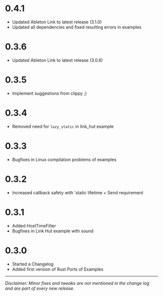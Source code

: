 # 0.4.1

- Updated Ableton Link to latest release (3.1.0)
- Updated all dependencies and fixed resulting errors in examples

# 0.3.6

- Updated Ableton Link to latest release (3.0.6)

# 0.3.5

- Implement suggestions from clippy ;)

# 0.3.4

- Removed need for `lazy_static` in link_hut example

# 0.3.3

- Bugfixes in Linux compilation problems of examples

# 0.3.2

- Increased callback safety with 'static lifetime + Send requirement

# 0.3.1

- Added HostTimeFilter
- Bugfixes in Link Hut example with sound

# 0.3.0

- Started a Changelog
- Added first version of Rust Ports of Examples

---

_Disclaimer: Minor fixes and tweaks are not mentioned in the change log and are part of every new release._
